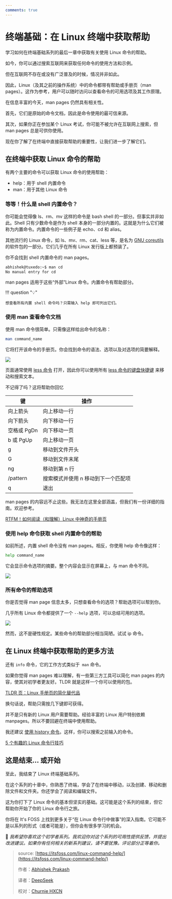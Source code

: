 ```yaml
---
comments: true
---
```


# 终端基础：在 Linux 终端中获取帮助

学习如何在终端基础系列的最后一章中获取有关使用 Linux 命令的帮助。

如今，你可以通过搜索互联网来获取任何命令的使用方法和示例。

但在互联网不存在或没有广泛普及的时候，情况并非如此。

因此，Linux（及其之前的操作系统）中的命令都带有帮助或手册页（man pages）。这作为参考，用户可以随时访问以查看命令的可用选项及其工作原理。

在信息丰富的今天，man pages 仍然具有相关性。

首先，它们是原始的命令文档，因此是命令使用的最可信来源。

其次，如果你正在参加某个 Linux 考试，你可能不被允许在互联网上搜索，但 man pages 总是可供你使用。

现在你了解了在终端中直接获取帮助的重要性，让我们进一步了解它们。

## 在终端中获取 Linux 命令的帮助

有两个主要的命令可以获取 Linux 命令的使用帮助：

- help：用于 shell 内置命令
- man：用于其他 Linux 命令

### 等等！什么是 shell 内置命令？

你可能会觉得像 ls、rm、mv 这样的命令是 bash shell 的一部分。但事实并非如此。Shell 只有少数命令是作为 shell 本身的一部分内置的。这就是为什么它们被称为内置命令。内置命令的一些例子是 echo、cd 和 alias。

其他流行的 Linux 命令，如 ls、mv、rm、cat、less 等，是名为 [GNU coreutils](https://www.gnu.org/software/coreutils/?) 的软件包的一部分。它们几乎在所有 Linux 发行版上都预装了。

你不会找到 shell 内置命令的 man pages。

```Bash
abhishek@tuxedo:~$ man cd
No manual entry for cd
```

man pages 适用于这些“外部”Linux 命令。内置命令有帮助部分。

!!! question "💡"

    想查看所有内置 shell 命令吗？只需输入 help 即可列出它们。

### 使用 man 查看命令文档

使用 man 命令很简单。只需像这样给出命令的名称：

```Bash
man command_name
```

它将打开该命令的手册页。你会找到命令的语法、选项以及对选项的简要解释。

![](https://cdn.jsdelivr.net/gh/SDNURoboticsAILab/ImageBed@master/img/resources/linux/chapter10-man-page-example.png)

页面通常使用 [less 命令](https://itsfoss.com/view-file-contents/) 打开，因此你可以使用所有 [less 命令的键盘快捷键](https://linuxhandbook.com/less-command/?) 来移动和搜索文本。

不记得了吗？这将帮助你回忆

| **键**      | **操作**                            |
| ----------- | ----------------------------------- |
| 向上箭头    | 向上移动一行                        |
| 向下箭头    | 向下移动一行                        |
| 空格或 PgDn | 向下移动一页                        |
| b 或 PgUp   | 向上移动一页                        |
| g           | 移动到文件开头                      |
| G           | 移动到文件末尾                      |
| ng          | 移动到第 n 行                       |
| /pattern    | 搜索模式并使用 n 移动到下一个匹配项 |
| q           | 退出                                |

man pages 的内容远不止这些。我无法在这里全部涵盖，但我们有一份详细的指南。欢迎参考。

[RTFM！如何阅读（和理解）Linux 中神奇的手册页](https://linux.cn/article-13478-1.html)

### 使用 help 命令获取 shell 内置命令的帮助

如前所述，内置 shell 命令没有 man pages。相反，你使用 help 命令像这样：

```Bash
help command_name
```

它会显示命令选项的摘要。整个内容会显示在屏幕上，与 man 命令不同。

![](https://cdn.jsdelivr.net/gh/SDNURoboticsAILab/ImageBed@master/img/resources/linux/chapter10-help-for-shell-built-ins.png)

### 所有命令的帮助选项

你是否觉得 man page 信息太多，只想查看命令的选项？帮助选项可以帮到你。

几乎所有 Linux 命令都提供了一个 `--help` 选项，可以总结可用的选项。

![](https://cdn.jsdelivr.net/gh/SDNURoboticsAILab/ImageBed@master/img/resources/linux/chapter10-help-with-linux-commands.png)

然而，这不是硬性规定。某些命令的帮助部分相当简陋。试试 ip 命令。

## 在 Linux 终端中获取帮助的更多方法

还有 `info` 命令，它的工作方式类似于` man` 命令。

如果你觉得 man pages 难以理解，有一些第三方工具可以简化 man pages 的内容，使其对初学者更友好。TLDR 就是这样一个你可以使用的包。

[TLDR 页：Linux 手册页的简化替代品](https://linux.cn/article-10355-1.html)

换句话说，帮助只需按几下键即可获得。

并不是只有新的 Linux 用户需要帮助。经验丰富的 Linux 用户特别依赖 manpages。所以不要回避在终端中使用帮助。

我还建议 [使用 history 命令](https://linux.cn/article-9780-1.html)。这样，你可以搜索之前输入的命令。

[5 个有趣的 Linux 命令行技巧](https://linux.cn/article-5485-1.html)

## 这是结束... 或开始

至此，我结束了 Linux 终端基础系列。

在这个系列的十章中，你熟悉了终端，学会了在终端中移动，以及创建、移动和删除文件和文件夹。你还学会了阅读和编辑文件。

这为你打下了 Linux 命令的基本但坚实的基础。这可能是这个系列的结束，但它帮助你开始了你的 Linux 命令行之旅。

你将在 It's FOSS 上找到更多关于“在 Linux 命令行中做事”的深入指南。它可能不是以系列的形式（或者可能是），但你会有很多学习的机会。

💬 *我希望你喜欢这个初学者系列。我欢迎你对这个系列的可用性提供反馈，并提出改进建议。如果你有任何相关的新系列建议，请不要犹豫。评论部分正等着你。*

>source: [https://itsfoss.com/linux-command-help/](https://itsfoss.com/linux-command-help/)
>
>作者：[Abhishek Prakash](https://itsfoss.com/author/abhishek/)
>
>译者：[DeepSeek](https://chat.deepseek.com)
>
>校对：[Churnie HXCN](https://github.com/excniesNIED)

